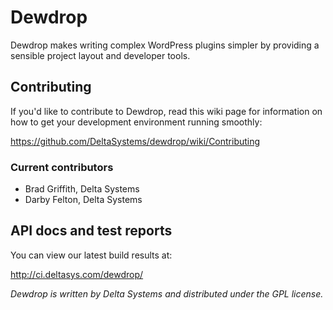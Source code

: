 Dewdrop
=======

Dewdrop makes writing complex WordPress plugins simpler by providing a 
sensible project layout and developer tools.


Contributing
------------

If you'd like to contribute to Dewdrop, read this wiki page for information on
how to get your development environment running smoothly:

<https://github.com/DeltaSystems/dewdrop/wiki/Contributing>

### Current contributors

* Brad Griffith, Delta Systems
* Darby Felton, Delta Systems


API docs and test reports
-------------------------

You can view our latest build results at:

<http://ci.deltasys.com/dewdrop/>

_Dewdrop is written by Delta Systems and distributed under the GPL license._
